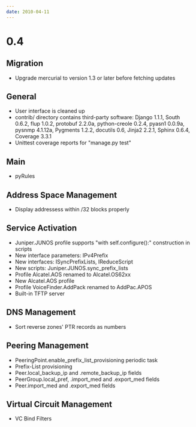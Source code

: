```yaml
---
date: 2010-04-11
---
```


# 0.4

## Migration

- Upgrade mercurial to version 1.3 or later before fetching updates

## General

- User interface is cleaned up
- contrib/ directory contains third-party software: Django 1.1.1,
  South 0.6.2, flup 1.0.2, protobuf 2.2.0a, python-creole 0.2.4,
  pyasn1 0.0.9a, pysnmp 4.1.12a, Pygments 1.2.2, docutils 0.6, Jinja2
  2.2.1, Sphinx 0.6.4, Coverage 3.3.1
- Unittest coverage reports for "manage.py test"

## Main

- pyRules

## Address Space Management

- Display addressess within /32 blocks properly

## Service Activation

- Juniper.JUNOS profile supports "with self.configure():" construction
  in scripts
- New interface parameters: IPv4Prefix
- New interfaces: ISyncPrefixLists, IReduceScript
- New scripts: Juniper.JUNOS.sync_prefix_lists
- Profile Alcatel.AOS renamed to Alcatel.OS62xx
- New Alcatel.AOS profile
- Profile VoiceFinder.AddPack renamed to AddPac.APOS
- Built-in TFTP server

## DNS Management

- Sort reverse zones' PTR records as numbers

## Peering Management

- PeeringPoint.enable_prefix_list_provisioning periodic task
- Prefix-List provisioning
- Peer.local_backup_ip and .remote_backup_ip fields
- PeerGroup.local_pref, .import_med and .export_med fields
- Peer.import_med and .export_med fields

## Virtual Circuit Management

- VC Bind Filters

